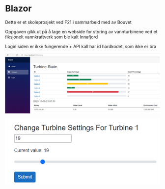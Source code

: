 # Blazor

Dette er et skoleprosjekt ved F21 i sammarbeid med av Bouvet

Oppgaven gikk ut på å lage en webside for styring av vannturbinene ved et fiksjonelt vannkraftverk som ble kalt Innafjord

Login siden er ikke fungerende + API kall har id hardkodet, som ikke er bra

![TurbinePage](./Readme_Images/TurbineState.PNG "")

![EditTurbine](./Readme_Images/EditTurbine.PNG "")
